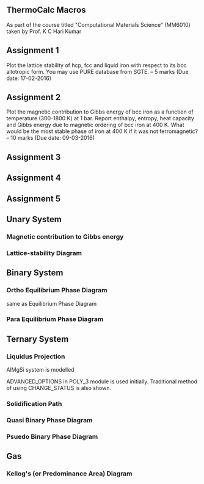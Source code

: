 ## ThermoCalc Macros
As part of the course titled "Computational Materials Science" (MM6010) taken by Prof. K C Hari Kumar

## Assignment 1
Plot the lattice stability of hcp, fcc and liquid iron with respect to its bcc allotropic form. You may use PURE database from SGTE. – 5 marks (Due date: 17-02-2016)

## Assignment 2
Plot the magnetic contribution to Gibbs energy of bcc iron as a function of temperature (300-1800 K) at 1 bar. Report enthalpy, entropy, heat capacity and Gibbs energy due to magnetic ordering of bcc iron at 400 K. What would be the most stable phase of iron at 400 K if it was not ferromagnetic? – 10 marks (Due date: 09-03-2016)

## Assignment 3

## Assignment 4

## Assignment 5

## Unary System

### Magnetic contribution to Gibbs energy

### Lattice-stability Diagram

## Binary System

### Ortho Equilibrium Phase Diagram
same as Equilibrium Phase Diagram

### Para Equilibrium Phase Diagram

## Ternary System

### Liquidus Projection
AlMgSi system is modelled

ADVANCED_OPTIONS in POLY_3 module is used initially. Traditional method of using CHANGE_STATUS is also shown.

### Solidification Path

### Quasi Binary Phase Diagram

### Psuedo Binary Phase Diagram

## Gas

### Kellog's (or Predominance Area) Diagram